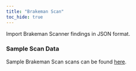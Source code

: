 ```yaml
---
title: "Brakeman Scan"
toc_hide: true
---
```

Import Brakeman Scanner findings in JSON format.

### Sample Scan Data
Sample Brakeman Scan scans can be found [here](https://github.com/DefectDojo/django-DefectDojo/tree/master/unittests/scans/brakeman).
